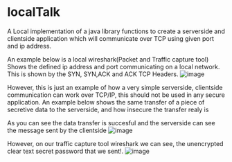 # localTalk
A Local implementation of a java library functions to create a serverside and clientside application which will communicate over TCP using given port and ip address.

An example below is a local wireshark(Packet and Traffic capture tool) Shows the defined ip address and port communicating on a local network. This is shown by the SYN, SYN,ACK and ACK TCP Headers.
![image](https://user-images.githubusercontent.com/79987239/153721130-9476ed7d-60f6-4373-b7d8-54df750c1d21.png)


However, this is just an example of how a very simple serverside, clientside communication can work over TCP/IP, this should not be used in any secure application.
An example below shows the same transfer of a piece of secretive data to the serverside, and how insecure the transfer realy is 

As you can see the data transfer is succesful and the serverside can see the message sent by the clientside
![image](https://user-images.githubusercontent.com/79987239/153721198-fa6dcde4-503e-49e6-88c8-6559e32c7e58.png)

However, on our traffic capture tool wireshark we can see, the unencrypted clear text secret password that we sent!.
![image](https://user-images.githubusercontent.com/79987239/153721232-be35e4da-0f12-4491-ad12-aa6bb08b9014.png)

